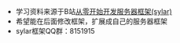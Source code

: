 - 学习资料来源于B站[从零开始开发服务器框架(sylar)](https://www.bilibili.com/video/BV184411s7qF?p=6&vd_source=5d6d76d334316f75baefb2055d9ac8db)
- 希望能在后面修改框架，扩展成自己的服务器框架
- sylar框架QQ群：8151915
